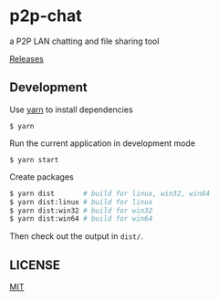 # p2p-chat

a P2P LAN chatting and file sharing tool

[Releases](https://github.com/dgeibi/p2p-chat/releases)

## Development

Use [yarn](https://yarnpkg.com) to install dependencies

```
$ yarn
```

Run the current application in development mode

```
$ yarn start
```

Create packages

``` sh
$ yarn dist       # build for linux, win32, win64
$ yarn dist:linux # build for linux
$ yarn dist:win32 # build for win32
$ yarn dist:win64 # build for win64
```

Then check out the output in `dist/`.

## LICENSE

[MIT](LICENSE)
